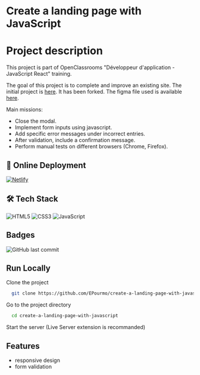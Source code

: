 
# Create a landing page with JavaScript


# Project description

This project is part of OpenClassrooms "Développeur d'application - JavaScript React" training.

The goal of this project is to complete and improve an existing site. The initial project is [here](https://github.com/OpenClassrooms-Student-Center/GameOn-website-FR.git). It has been forked. The figma file used is available [here](https://www.figma.com/file/B7NKBDvSI18uoMLJgpnh48/UI-Design-GameOn-FR?node-id=106%3A630&t=IHIIsxlCibcc9Sq4-0).

Main missions:

- Close the modal.
- Implement form inputs using javascript.
- Add specific error messages under incorrect entries.
- After validation, include a confirmation message.
- Perform manual tests on different browsers (Chrome, Firefox).




## 🔗 Online Deployment 

[![Netlify](https://img.shields.io/badge/netlify-%23000000.svg?style=for-the-badge&logo=netlify&logoColor=#00C7B7)](https://gameon-landing-page-ep.netlify.app/)

## 🛠 Tech Stack
![HTML5](https://img.shields.io/badge/html5-%23E34F26.svg?style=for-the-badge&logo=html5&logoColor=white)
![CSS3](https://img.shields.io/badge/css3-%231572B6.svg?style=for-the-badge&logo=css3&logoColor=white)
![JavaScript](https://img.shields.io/badge/javascript-%23323330.svg?style=for-the-badge&logo=javascript&logoColor=%23F7DF1E)


## Badges
![GitHub last commit](https://img.shields.io/github/last-commit/EPourmo/create-a-landing-page-with-javascript?style=plastic)


## Run Locally

Clone the project

```bash
  git clone https://github.com/EPourmo/create-a-landing-page-with-javascript.git
```

Go to the project directory

```bash
  cd create-a-landing-page-with-javascript
```

Start the server (Live Server extension is recommanded)


## Features

- responsive design
- form validation

